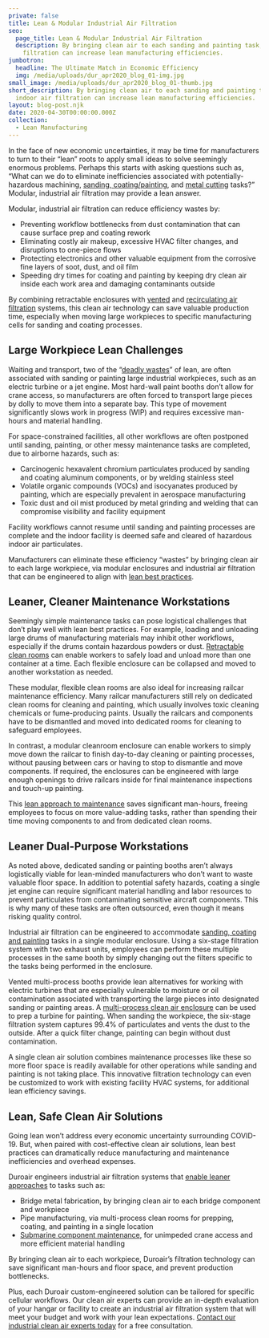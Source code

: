 ```yaml
---
private: false
title: Lean & Modular Industrial Air Filtration
seo:
  page_title: Lean & Modular Industrial Air Filtration
  description: By bringing clean air to each sanding and painting task, indoor air
    filtration can increase lean manufacturing efficiencies.
jumbotron:
  headline: The Ultimate Match in Economic Efficiency
  img: /media/uploads/dur_apr2020_blog_01-img.jpg
small_image: /media/uploads/dur_apr2020_blog_01-thumb.jpg
short_description: By bringing clean air to each sanding and painting task,
  indoor air filtration can increase lean manufacturing efficiencies.
layout: blog-post.njk
date: 2020-04-30T00:00:00.000Z
collection:
  - Lean Manufacturing
---
```

In the face of new economic uncertainties, it may be time for manufacturers to turn to their “lean” roots to apply small ideas to solve seemingly enormous problems. Perhaps this starts with asking questions such as, “What can we do to eliminate inefficiencies associated with potentially-hazardous machining, [sanding, coating/painting](https://www.duroair.com/solutions/painting-coating), and [metal cutting](https://www.duroair.com/solutions/metal-cutting) tasks?” Modular, industrial air filtration may provide a lean answer.

Modular, industrial air filtration can reduce efficiency wastes by:

* Preventing workflow bottlenecks from dust contamination that can cause surface prep and coating rework
* Eliminating costly air makeup, excessive HVAC filter changes, and disruptions to one-piece flows
* Protecting electronics and other valuable equipment from the corrosive fine layers of soot, dust, and oil film
* Speeding dry times for coating and painting by keeping dry clean air inside each work area and damaging contaminants outside

By combining retractable enclosures with [vented](https://www.duroair.com/products/durocap) and [recirculating air filtration](https://www.duroair.com/products/duropure) systems, this clean air technology can save valuable production time, especially when moving large workpieces to specific manufacturing cells for sanding and coating processes.

## Large Workpiece Lean Challenges

Waiting and transport, two of the “[deadly wastes](https://www.leanproduction.com/intro-to-lean.html)” of lean, are often associated with sanding or painting large industrial workpieces, such as an electric turbine or a jet engine. Most hard-wall paint booths don’t allow for crane access, so manufacturers are often forced to transport large pieces by dolly to move them into a separate bay. This type of movement significantly slows work in progress (WIP) and requires excessive man-hours and material handling.

For space-constrained facilities, all other workflows are often postponed until sanding, painting, or other messy maintenance tasks are completed, due to airborne hazards, such as:

* Carcinogenic hexavalent chromium particulates produced by sanding and coating aluminum components, or by welding stainless steel
* Volatile organic compounds (VOCs) and isocyanates produced by painting, which are especially prevalent in aerospace manufacturing
* Toxic dust and oil mist produced by metal grinding and welding that can compromise visibility and facility equipment

Facility workflows cannot resume until sanding and painting processes are complete and the indoor facility is deemed safe and cleared of hazardous indoor air particulates.

Manufacturers can eliminate these efficiency “wastes” by bringing clean air to each large workpiece, via modular enclosures and industrial air filtration that can be engineered to align with [lean best practices](https://www.duroair.com/industries/lean-manufacturing).

## Leaner, Cleaner Maintenance Workstations

Seemingly simple maintenance tasks can pose logistical challenges that don’t play well with lean best practices. For example, loading and unloading large drums of manufacturing materials may inhibit other workflows, especially if the drums contain hazardous powders or dust. [Retractable clean rooms](https://www.duroair.com/solutions/clean-rooms) can enable workers to safely load and unload more than one container at a time. Each flexible enclosure can be collapsed and moved to another workstation as needed.

These modular, flexible clean rooms are also ideal for increasing railcar maintenance efficiency. Many railcar manufacturers still rely on dedicated clean rooms for cleaning and painting, which usually involves toxic cleaning chemicals or fume-producing paints. Usually the railcars and components have to be dismantled and moved into dedicated rooms for cleaning to safeguard employees.

In contrast, a modular cleanroom enclosure can enable workers to simply move down the railcar to finish day-to-day cleaning or painting processes, without pausing between cars or having to stop to dismantle and move components. If required, the enclosures can be engineered with large enough openings to drive railcars inside for final maintenance inspections and touch-up painting.

This [lean approach to maintenance](https://www.duroair.com/industries/lean-manufacturing) saves significant man-hours, freeing employees to focus on more value-adding tasks, rather than spending their time moving components to and from dedicated clean rooms.

## Leaner Dual-Purpose Workstations

As noted above, dedicated sanding or painting booths aren’t always logistically viable for lean-minded manufacturers who don’t want to waste valuable floor space. In addition to potential safety hazards, coating a single jet engine can require significant material handling and labor resources to prevent particulates from contaminating sensitive aircraft components. This is why many of these tasks are often outsourced, even though it means risking quality control.

Industrial air filtration can be engineered to accommodate [sanding, coating and painting](https://www.duroair.com/blog/multi-process-air-filtration-for-aircraft-manufacturing) tasks in a single modular enclosure. Using a six-stage filtration system with two exhaust units, employees can perform these multiple processes in the same booth by simply changing out the filters specific to the tasks being performed in the enclosure.

Vented multi-process booths provide lean alternatives for working with electric turbines that are especially vulnerable to moisture or oil contamination associated with transporting the large pieces into designated sanding or painting areas. A [multi-process clean air enclosure](https://www.duroair.com/blog/multi-process-air-filtration-for-aircraft-manufacturing) can be used to prep a turbine for painting. When sanding the workpiece, the six-stage filtration system captures 99.4% of particulates and vents the dust to the outside. After a quick filter change, painting can begin without dust contamination.

A single clean air solution combines maintenance processes like these so more floor space is readily available for other operations while sanding and painting is not taking place. This innovative filtration technology can even be customized to work with existing facility HVAC systems, for additional lean efficiency savings.

## Lean, Safe Clean Air Solutions

Going lean won’t address every economic uncertainty surrounding COVID-19. But, when paired with cost-effective clean air solutions, lean best practices can dramatically reduce manufacturing and maintenance inefficiencies and overhead expenses.

Duroair engineers industrial air filtration systems that [enable leaner approaches](https://www.duroair.com/industries/lean-manufacturing) to tasks such as:

* Bridge metal fabrication, by bringing clean air to each bridge component and workpiece
* Pipe manufacturing, via multi-process clean rooms for prepping, coating, and painting in a single location
* [Submarine component maintenance](https://www.duroair.com/resources/case-studies/u-s-navy-nuclear-submarine-program), for unimpeded crane access and more efficient material handling

By bringing clean air to each workpiece, Duroair’s filtration technology can save significant man-hours and floor space, and prevent production bottlenecks.

Plus, each Duroair custom-engineered solution can be tailored for specific cellular workflows. Our clean air experts can provide an in-depth evaluation of your hangar or facility to create an industrial air filtration system that will meet your budget and work with your lean expectations. [Contact our industrial clean air experts today](https://www.duroair.com/request-for-quote/) for a free consultation.